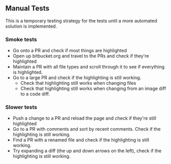 ## Manual Tests
This is a temporary testing strategy for the tests until a more automated solution is implemented.

### Smoke tests
- Go onto a PR and check if most things are highlighted
- Open up bitbucket.org and travel to the PRs and check if they're highlighted
- Maintain a PR with all file types and scroll through it to see if everything is highlighted.
- Go to a large PR and check if the highlighting is still working.
  - Check that highlighting still works when changing files
  - Check that highlighting still works when changing from an image diff to a code diff.

### Slower tests
- Push a change to a PR and reload the page and check if they're still highlighted
- Go to a PR with comments and sort by recent comments. Check if the highlighting is still working.
- Find a PR with a renamed file and check if the highlighting is still working.
- Try expanding a diff (the up and down arrows on the left), check if the highlighting is still working.

